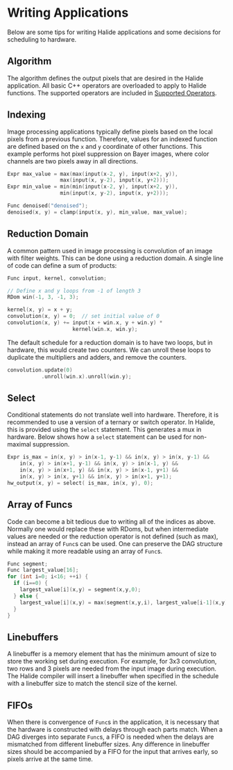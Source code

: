 # Writing Applications
Below are some tips for writing Halide applications and some decisions
for scheduling to hardware.

## Algorithm
The algorithm defines the output pixels that are desired in the Halide
application. All basic C++ operators are overloaded to apply to Halide
functions. The supported operators are included in [Supported Operators](operations.md).

## Indexing
Image processing applications typically define pixels based on the local pixels
from a previous function. Therefore, values for an indexed function are defined
based on the `x` and `y` coordinate of other functions. This example performs
hot pixel suppression on Bayer images, where color channels are two pixels away
in all directions.
```C++
Expr max_value = max(max(input(x-2, y), input(x+2, y)),
                 max(input(x, y-2), input(x, y+2)));
Expr min_value = min(min(input(x-2, y), input(x+2, y)),
                 min(input(x, y-2), input(x, y+2)));

Func denoised("denoised");
denoised(x, y) = clamp(input(x, y), min_value, max_value);
```

## Reduction Domain
A common pattern used in image processing is convolution of an image with filter
weights. This can be done using a reduction domain. A single line of code can
define a sum of products:
```C++
Func input, kernel, convolution;

// Define x and y loops from -1 of length 3
RDom win(-1, 3, -1, 3);

kernel(x, y) = x + y;
convolution(x, y) = 0;  // set initial value of 0
convolution(x, y) += input(x + win.x, y + win.y) *
                     kernel(win.x, win.y);
```

The default schedule for a reduction domain is to have two loops, but in
hardware, this would create two counters. We can unroll these loops to
duplicate the multipliers and adders, and remove the counters.
```C++
convolution.update(0)
           .unroll(win.x).unroll(win.y);
```

## Select
Conditional statements do not translate well into hardware. Therefore, it is
recommended to use a version of a ternary or switch operator. In Halide, this
is provided using the `select` statement. This generates a mux in hardware. Below
shows how a `select` statement can be used for non-maximal suppression.
```C++
Expr is_max = in(x, y) > in(x-1, y-1) && in(x, y) > in(x, y-1) &&
    in(x, y) > in(x+1, y-1) && in(x, y) > in(x-1, y) &&
    in(x, y) > in(x+1, y) && in(x, y) > in(x-1, y+1) &&
    in(x, y) > in(x, y+1) && in(x, y) > in(x+1, y+1);
hw_output(x, y) = select( is_max, in(x, y), 0);
```

## Array of Funcs
Code can become a bit tedious due to writing all of the indices as above. 
Normally one would replace these with RDoms, but when intermediate values
are needed or the reduction operator is not defined (such as max), instead
an array of `Func`s can be used. One
can preserve the DAG structure while making it more readable using an array of 
`Func`s.
```C++
Func segment;
Func largest_value[16];
for (int i=0; i<16; ++i) {
  if (i==0) {
    largest_value[i](x,y) = segment(x,y,0);
  } else {
    largest_value[i](x,y) = max(segment(x,y,i), largest_value[i-1](x,y));
  }
}
```

## Linebuffers
A linebuffer is a memory element that has the minimum amount of size to
store the working set during execution. For example, for 3x3 convolution,
two rows and 3 pixels are needed from the input image during execution.
The Halide compiler will insert a linebuffer when specified in the schedule
with a linebuffer size to match the stencil size of the kernel.

## FIFOs
When there is convergence of `Func`s in the application, it is necessary that 
the hardware is constructed with delays through each parts match. When a DAG
diverges into separate `Func`s, a FIFO is needed when the delays are mismatched
from different linebuffer sizes. Any difference in linebuffer sizes should
be accompanied by a FIFO for the input that arrives early, so pixels arrive
at the same time.
